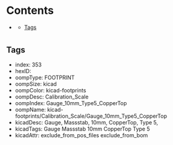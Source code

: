



Contents
========

* [](#)
	* [Tags](#tags)

# 

## Tags

- index: 353
- hexID: 
- oompType: FOOTPRINT
- oompSize: kicad
- oompColor: kicad-footprints
- oompDesc: Calibration_Scale
- oompIndex: Gauge_10mm_Type5_CopperTop
- oompName: kicad-footprints/Calibration_Scale/Gauge_10mm_Type5_CopperTop
- kicadDesc: Gauge, Massstab, 10mm, CopperTop, Type 5,
- kicadTags: Gauge Massstab 10mm CopperTop Type 5
- kicadAttr: exclude_from_pos_files exclude_from_bom
